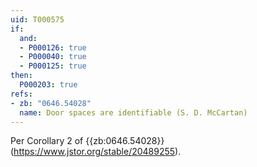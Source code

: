 ```yaml
---
uid: T000575
if:
  and:
  - P000126: true
  - P000040: true
  - P000125: true
then:
  P000203: true
refs:
- zb: "0646.54028"
  name: Door spaces are identifiable (S. D. McCartan)
---
```

Per Corollary 2 of {{zb:0646.54028}} (<https://www.jstor.org/stable/20489255>).
